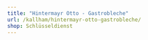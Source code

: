 ```yaml
---
title: "Hintermayr Otto - Gastrobleche"
url: /kallham/hintermayr-otto-gastrobleche/
shop: Schlüsseldienst
---
```

